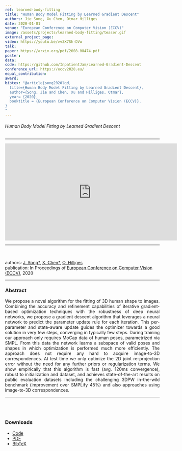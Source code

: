 ```yaml
---
ref: learned-body-fitting
title: "Human Body Model Fitting by Learned Gradient Descent"
authors: Jie Song, Xu Chen, Otmar Hilliges
date: 2020-01-01
venue: "European Conference on Computer Vision (ECCV)"
image: /assets/projects/learned-body-fitting/teaser.gif
external_project_page: 
video: https://youtu.be/vv3X7Sh-DVw
talk: 
paper: https://arxiv.org/pdf/2008.08474.pdf
poster: 
data: 
code: https://github.com/InpatientJam/Learned-Gradient-Descent
conference_url: https://eccv2020.eu/
equal_contribution: 
award: 
bibtex: "@article{song2020lgd,
  title={Human Body Model Fitting by Learned Gradient Descent},
  author={Song, Jie and Chen, Xu and Hilliges, Otmar},
  year= {2020},
  booktitle = {European Conference on Computer Vision (ECCV)},
}
"
---
```


<h6> Human Body Model Fitting by Learned Gradient Descent</h6>
<hr />

<div class="fullcol">
    <div class="video">
    <iframe width="560" height="315" src="https://www.youtube.com/embed/vv3X7Sh-DVw" frameborder="0" allow="accelerometer; autoplay; encrypted-media; gyroscope; picture-in-picture" allowfullscreen></iframe>
    <hr />
    <br/>
    <br/>
</div>


<div class="fullcol">
    <div class="teaser-info-projectpage">
            <span class="normalcap">authors:</span>
            <span class="authorcap">
                <nobr><a href="/people/song/" title="Jie Song">J. Song*</a>, </nobr>
                <nobr><a href="/people/xu/" title="Xu Chen">X. Chen*</a>, </nobr>
                <nobr><a href="/people/hilliges/" title="Otmar Hilliges">O. Hilliges</a> </nobr>
            </span>
            <br/>
            <span class="normalcap"><nobr>publication: </nobr></span>
            <span class="authorcap">
                <nobr>In Proceedings of</nobr> <a class="a-text-ext" href="https://eccv2020.eu/" title="ECCV">European Conference on Computer Vision (ECCV)</a>, 2020</a>
            </span>
        <hr />
    </div>
</div>

<div class="fullcol">
    <h3>Abstract</h3>
    <p align="justify">
    We propose a novel algorithm for the fitting of 3D human shape to images. Combining the accuracy and refinement capabilities of iterative gradient-based optimization techniques with the robustness of deep neural networks, we propose a gradient descent algorithm that leverages a neural network to predict the parameter update rule for each iteration. This per-parameter and state-aware update guides the optimizer towards a good solution in very few steps, converging in typically few steps. During training our approach only requires MoCap data of human poses, parametrized via SMPL. From this data the network learns a subspace of valid poses and shapes in which optimization is performed much more efficiently. The approach does not require any hard to acquire image-to-3D correspondences. At test time we only optimize the 2D joint re-projection error without the need for any further priors or regularization terms. We show empirically that this algorithm is fast (avg. 120ms convergence), robust to initialization and dataset, and achieves state-of-the-art results on public evaluation datasets including the challenging 3DPW in-the-wild benchmark (improvement over SMPLify 45%) and also approaches using image-to-3D correspondences. <hr />
    <br/>
    <br/>
</div>


<div class="fullcol">
 <h3>Downloads</h3>
    <ul class="linklist">
        <li class="a-cod"><a href="https://github.com/InpatientJam/Learned-Gradient-Descent" target="_blank">Code</a></li>
        <li class="a-pdf"><a title="PDF" href="https://arxiv.org/pdf/2008.08474.pdf">PDF</a></li>
        <li class="a-bib"><a title="BibTex" href="<?php ait_root_dir();?>projects/2020/learned-body-fitting/learned-body-fitting">BibTeX</a></li>
    </ul>
    <br/>
</div>






